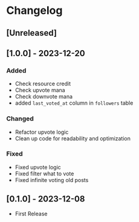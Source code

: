 # Changelog

## [Unreleased]

## [1.0.0] - 2023-12-20
### Added
- Check resource credit
- Check upvote mana
- Check downvote mana
- added `last_voted_at` column in `followers` table

### Changed
- Refactor upvote logic
- Clean up code for readability and optimization

### Fixed
- Fixed upvote logic
- Fixed filter what to vote
- Fixed infinite voting old posts

## [0.1.0] - 2023-12-08
- First Release
